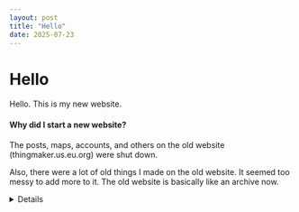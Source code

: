 ```yaml
---
layout: post
title: "Hello"
date: 2025-07-23
---
```


# Hello

Hello. This is my new website.

#### Why did I start a new website?

The posts, maps, accounts, and others on the old website (thingmaker.us.eu.org) were shut down.

Also, there were a lot of old things I made on the old website. It seemed too messy to add more to it. The old website is basically like an archive now.

<details><img src="//hello.png" title="aHR0cHM6Ly9kcml2ZS5nb29nbGUuY29tL2RyaXZlL2ZvbGRlcnMv 1l0Cf7zBVxgkA2XFbTz-6d83iygsyhhkM">
</details>
